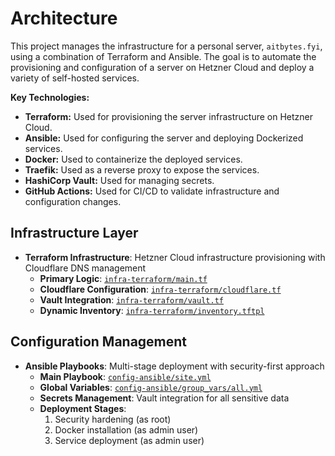 # Architecture

This project manages the infrastructure for a personal server, `aitbytes.fyi`, using a combination of Terraform and Ansible. The goal is to automate the provisioning and configuration of a server on Hetzner Cloud and deploy a variety of self-hosted services.

**Key Technologies:**

*   **Terraform:** Used for provisioning the server infrastructure on Hetzner Cloud.
*   **Ansible:** Used for configuring the server and deploying Dockerized services.
*   **Docker:** Used to containerize the deployed services.
*   **Traefik:** Used as a reverse proxy to expose the services.
*   **HashiCorp Vault:** Used for managing secrets.
*   **GitHub Actions:** Used for CI/CD to validate infrastructure and configuration changes.

## Infrastructure Layer
* **Terraform Infrastructure**: Hetzner Cloud infrastructure provisioning with Cloudflare DNS management
    * **Primary Logic**: [`infra-terraform/main.tf`](../infra-terraform/main.tf)
    * **Cloudflare Configuration**: [`infra-terraform/cloudflare.tf`](../infra-terraform/cloudflare.tf)
    * **Vault Integration**: [`infra-terraform/vault.tf`](../infra-terraform/vault.tf)
    * **Dynamic Inventory**: [`infra-terraform/inventory.tftpl`](../infra-terraform/inventory.tftpl)

## Configuration Management
* **Ansible Playbooks**: Multi-stage deployment with security-first approach
    * **Main Playbook**: [`config-ansible/site.yml`](../config-ansible/site.yml)
    * **Global Variables**: [`config-ansible/group_vars/all.yml`](../config-ansible/group_vars/all.yml)
    * **Secrets Management**: Vault integration for all sensitive data
    * **Deployment Stages**:
        1. Security hardening (as root)
        2. Docker installation (as admin user)
        3. Service deployment (as admin user)
